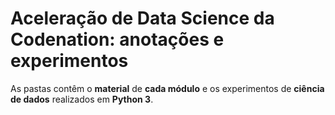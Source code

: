 # Aceleração de Data Science da Codenation: anotações e experimentos

As pastas contêm o **material** de **cada módulo** e os experimentos de **ciência de dados** realizados em **Python 3**.

